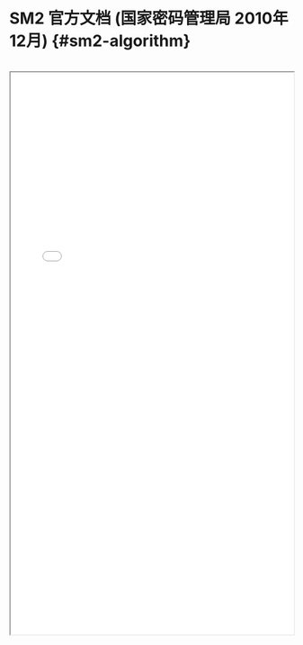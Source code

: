 # SM2 官方文档 (国家密码管理局 2010年12月) {#sm2-algorithm}
<br>
<iframe src="/pdf/SM2-Algorithm.pdf#view=fit" width="100%" height="1000"> </iframe>
